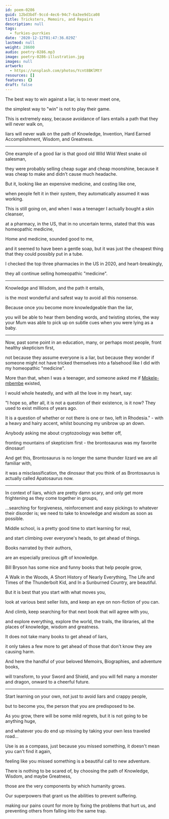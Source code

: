 ```yaml
---
id: poem-0286
guid: 12bd3bdf-9ccd-4ec6-94c7-6a3ee9d1ca08
title: Tricksters, Memoirs, and Repairs
description: null
tags:
  - furkies-purrkies
date: '2020-12-12T01:47:36.029Z'
lastmod: null
weight: 28600
audio: poetry-0286.mp3
image: poetry-0286-illustration.jpg
images: null
artwork:
  - https://unsplash.com/photos/Ycnt8BKlMtY
resources: []
features: {}
draft: false
---
```


The best way to win against a liar, is to never meet one,

the simplest way to "win" is not to play their game.

This is extremely easy, because avoidance of liars entails a path that they will never walk on,

liars will never walk on the path of Knowledge, Invention, Hard Earned Accomplishment, Wisdom, and Greatness.

---

One example of a good liar is that good old Wild Wild West snake oil salesman,

they were probably selling cheap sugar and cheap moonshine, because it was cheap to make and didn't cause much headache.

But it, looking like an expensive medicine, and costing like one,

when people felt it in their system, they automatically assumed it was working.

This is still going on, and when I was a teenager I actually bought a skin cleanser,

at a pharmacy, in the US, that in no uncertain terms, stated that this was homeopathic medicine,

Home and medicine, sounded good to me,

and it seemed to have been a gentle soap, but it was just the cheapest thing that they could possibly put in a tube.

I checked the top three pharmacies in the US in 2020, and heart-breakingly,

they all continue selling homeopathic "medicine".

---

Knowledge and Wisdom, and the path it entails,

is the most wonderful and safest way to avoid all this nonsense.

Because once you become more knowledgeable than the liar,

you will be able to hear them bending words, and twisting stories, the way your Mum was able to pick up on subtle cues when you were lying as a baby.

---

Now, past some point in an education, many, or perhaps most people, front healthy skepticism first,

not because they assume everyone is a liar, but because they wonder if someone might not have tricked themselves into a falsehood like I did with my homeopathic "medicine".

More than that, when I was a teenager, and someone asked me if [Mokele-mbembe](https://en.wikipedia.org/wiki/Mokele-mbembe) existed,

I would whole heatedly, and with all the love in my heart, say:

"I hope so, after all, it is not a question of their existence, is it now? They used to exist millions of years ago.

It is a question of whether or not there is one or two, left in Rhodesia." - with a heavy and hairy accent, whilst bouncing my unibrow up an down.

Anybody asking me about cryptozoology was better off,

fronting mountains of skepticism first - the brontosaurus was my favorite dinosaur!

And get this, Brontosaurus is no longer the same thunder lizard we are all familiar with,

it was a misclassification, the dinosaur that you think of as Brontosaurus is actually called Apatosaurus now.

---

In context of liars, which are pretty damn scary, and only get more frightening as they come together in groups,

...searching for forgiveness, reinforcement and easy pickings to whatever their disorder is; we need to take to knowledge and wisdom as soon as possible.

Middle school, is a pretty good time to start learning for real,

and start climbing over everyone's heads, to get ahead of things.

Books narrated by their authors,

are an especially precious gift of knowledge.

Bill Bryson has some nice and funny books that help people grow,

A Walk in the Woods, A Short History of Nearly Everything, The Life and Times of the Thunderbolt Kid, and In a Sunburned Country, are beautiful.

But it is best that you start with what moves you,

look at various best seller lists, and keep an eye on non-fiction of you can.

And climb, keep searching for that next book that will agree with you,

and explore everything, explore the world, the trails, the libraries, all the places of knowledge, wisdom and greatness.

It does not take many books to get ahead of liars,

it only takes a few more to get ahead of those that don't know they are causing harm.

And here the handful of your beloved Memoirs, Biographies, and adventure books,

will transform, to your Sword and Shield, and you will fell many a monster and dragon, onward to a cheerful future.

---

Start learning on your own, not just to avoid liars and crappy people,

but to become you, the person that you are predisposed to be.

As you grow, there will be some mild regrets, but it is not going to be anything huge,

and whatever you do end up missing by taking your own less traveled road...

Use is as a compass, just because you missed something, it doesn't mean you can't find it again,

feeling like you missed something is a beautiful call to new adventure.

There is nothing to be scared of, by choosing the path of Knowledge, Wisdom, and maybe Greatness,

those are the very components by which humanity grows.

Our superpowers that grant us the abilities to prevent suffering.

making our pains count for more by fixing the problems that hurt us, and preventing others from falling into the same trap.
